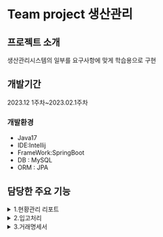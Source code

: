 
# Team project 생산관리

## 프로젝트 소개
생산관리시스템의 일부를 요구사항에 맞게
학습용으로 구현


## 개발기간
2023.12 1주차~2023.02.1주차

### 개발환경

- Java17
- IDE:Intellij
- FrameWork:SpringBoot
- DB : MySQL
- ORM : JPA




## 담당한 주요 기능

<details>
  <summary>1.현황관리 리포트</summary>

  ![스크린샷 2024-02-27 204208](https://github.com/acbine/mit305/assets/145634613/52a32c42-2a2d-4fd6-948e-48b756ba9aa8)

  [1.1 리포트 기간을 선택후 해당 기간 동안 진행 or 완료된 발주서 상태를 보여줌](https://github.com/acbine/mit305/wiki)

  
  [1.2 구문 항목별로 발주진행 그래프 표시](https://github.com/acbine/mit305/wiki/%EB%8B%B4%EB%8B%B9%ED%95%9C-%EC%A3%BC%EC%9A%94-%EA%B8%B0%EB%8A%A5)   

</details>
  
  
</details>

<details>
  <summary>2.입고처리</summary>
  
  ![스크린샷 2024-02-27 205057](https://github.com/acbine/mit305/assets/145634613/f43f78e1-a14c-49bd-9b4c-48ed23e55660)
  [2.1 입고된 자재의 수량정보를 입력,저장](https://github.com/acbine/mit305/wiki)
  

  [ 2.2 입고된 품목 조달 완료 처리](https://github.com/acbine/mit305/wiki)  
</details>

<details>
  <summary>3.거래명세서</summary>
  <br>
  
  <details>
    <summary>3.1 거래명세서 미리보기</summary>
    
  ![스크린샷 2024-02-27 210147](https://github.com/acbine/mit305/assets/145634613/9a21af17-9897-4540-993c-4fe06e3ed7ee)
  <br>

  [ 3.1 거래명세서 미리보기](https://github.com/acbine/mit305/wiki) 
  </details>

  <details>
    <summary>3.2 거래명세서 양식을 출력</summary>
    
  ![스크린샷 2024-02-27 210557](https://github.com/acbine/mit305/assets/145634613/3a823cf9-e7ab-4c85-a06c-088b2445fef3)
  <br>
  [3.2 거래명세서 양식을 출력](https://github.com/acbine/mit305/wiki) 
  </details>

  <details>
    <summary>3.3 거래명세서 양식을 해당 회사에 전송</summary>
    
  ![스크린샷 2024-02-27 211946](https://github.com/acbine/mit305/assets/145634613/3b604d8a-5d8a-46d5-9706-528928c0ac12)
  <br>
  [ 3.3 거래명세서 양식을 해당 회사에 전송](https://github.com/acbine/mit305/wiki) 
  </details>

  
</details>

